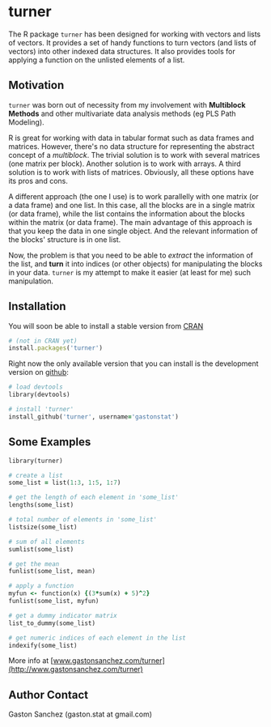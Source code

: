 # turner

The R package `turner` has been designed for working with vectors and lists of vectors. It provides a set of handy functions to turn vectors (and lists of vectors) into other indexed data structures. It also provides tools for applying a function on the unlisted elements of a list.

## Motivation

`turner` was born out of necessity from my involvement with **Multiblock Methods** and other multivariate data analysis methods (eg PLS Path Modeling). 

R is great for working with data in tabular format such as data frames and matrices. However, there's no data structure for representing the abstract concept of a *multiblock*. The trivial solution is to work with several matrices (one matrix per block). Another solution is to work with arrays. A third solution is to work with lists of matrices. Obviously, all these options have its pros and cons.

A different approach (the one I use) is to work parallelly with one matrix (or a data frame) and one list. In this case, all the blocks are in a single matrix (or data frame), while the list contains the information about the blocks within the matrix (or data frame). The main advantage of this approach is that you keep the data in one single object. And the relevant information of the blocks' structure is in one list.

Now, the problem is that you need to be able to *extract* the information of the list, and **turn** it into indices (or other objects) for manipulating the blocks in your data. `turner` is my attempt to make it easier (at least for me) such manipulation.


## Installation

You will soon be able to install a stable version from [CRAN](http://cran.r-project.org/package=turner)
```ruby
# (not in CRAN yet)
install.packages('turner')
```

Right now the only available version that you can install is the development version on [github](https://github.com/gastonstat/turner):
```ruby
# load devtools
library(devtools)

# install 'turner'
install_github('turner', username='gastonstat')
```


## Some Examples
```ruby
library(turner)

# create a list
some_list = list(1:3, 1:5, 1:7)

# get the length of each element in 'some_list'
lengths(some_list)

# total number of elements in 'some_list'
listsize(some_list)

# sum of all elements
sumlist(some_list)

# get the mean
funlist(some_list, mean)

# apply a function
myfun <- function(x) {(3*sum(x) + 5)^2}
funlist(some_list, myfun)

# get a dummy indicator matrix
list_to_dummy(some_list)

# get numeric indices of each element in the list
indexify(some_list)
```

More info at [www.gastonsanchez.com/turner](http://www.gastonsanchez.com/turner)


Author Contact
--------------
Gaston Sanchez (gaston.stat at gmail.com)